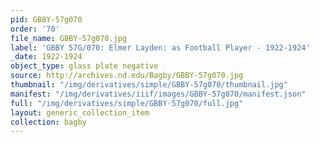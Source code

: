 ```yaml
---
pid: GBBY-57g070
order: '70'
file_name: GBBY-57g070.jpg
label: 'GBBY 57G/070: Elmer Layden: as Football Player - 1922-1924'
_date: 1922-1924
object_type: glass plate negative
source: http://archives.nd.edu/Bagby/GBBY-57g070.jpg
thumbnail: "/img/derivatives/simple/GBBY-57g070/thumbnail.jpg"
manifest: "/img/derivatives/iiif/images/GBBY-57g070/manifest.json"
full: "/img/derivatives/simple/GBBY-57g070/full.jpg"
layout: generic_collection_item
collection: bagby
---
```

